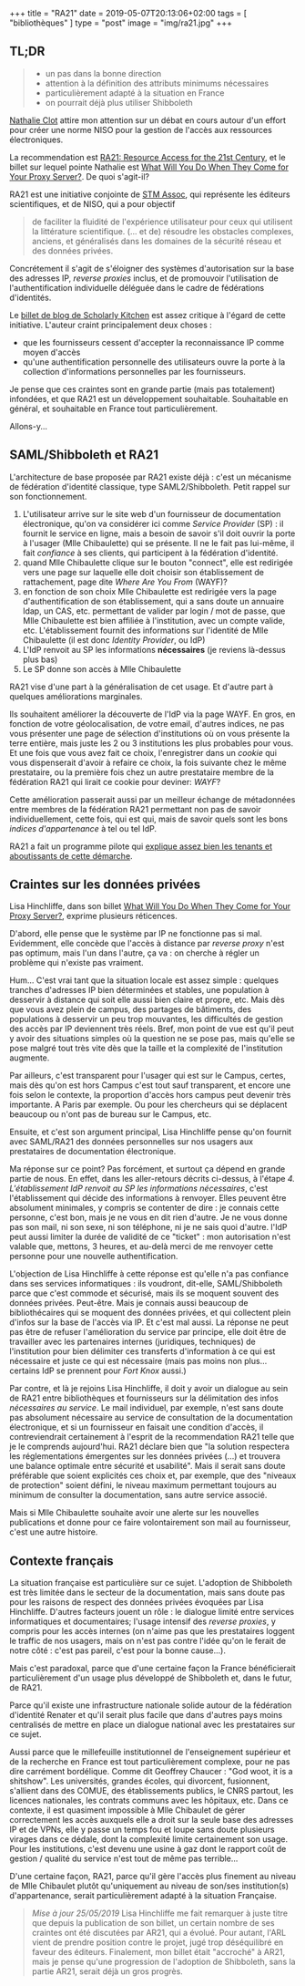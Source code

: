 +++
title = "RA21"
date = 2019-05-07T20:13:06+02:00
tags = [ "bibliothèques" ]
type = "post"
image = "img/ra21.jpg"
+++

## TL;DR

> - un pas dans la bonne direction
> - attention à la définition des attributs minimums nécessaires
> - particulièrement adapté à la situation en France
> - on pourrait déjà plus utiliser Shibboleth

[Nathalie Clot](https://twitter.com/NaCl2) attire mon attention sur un débat en cours autour d'un effort pour créer une norme NISO pour la gestion de l'accès aux ressources électroniques.

La recommendation est [RA21: Resource Access for the 21st Century](https://ra21.org/), et le billet sur lequel pointe Nathalie est [What Will You Do When They Come for Your Proxy Server?](https://scholarlykitchen.sspnet.org/2018/01/16/what-will-you-do-when-they-come-for-your-proxy-server-ra21/). De quoi s'agit-il?

RA21 est une initiative conjointe de [STM Assoc](https://www.stm-assoc.org/), qui représente les éditeurs scientifiques, et de NISO, qui a pour objectif

> de faciliter la fluidité de l'expérience utilisateur pour ceux qui utilisent la littérature scientifique. (... et de) résoudre les obstacles complexes, anciens, et généralisés dans les domaines de la sécurité réseau et des données privées.

Concrétement il s'agit de s'éloigner des systèmes d'autorisation sur la base des adresses IP, _reverse proxies_ inclus, et de promouvoir l'utilisation de l'authentification individuelle déléguée dans le cadre de fédérations d'identités.

Le [billet de blog de Scholarly Kitchen](https://scholarlykitchen.sspnet.org/2018/01/16/what-will-you-do-when-they-come-for-your-proxy-server-ra21/) est assez critique à l'égard de cette initiative. L'auteur craint principalement deux choses :

- que les fournisseurs cessent d'accepter la reconnaissance IP comme moyen d'accès
- qu'une authentification personnelle des utilisateurs ouvre la porte à la collection d'informations personnelles par les fournisseurs.

Je pense que ces craintes sont en grande partie (mais pas totalement) infondées, et que RA21 est un développement souhaitable. Souhaitable en général, et souhaitable en France tout particulièrement.

Allons-y...

## SAML/Shibboleth et RA21

L'architecture de base proposée par RA21 existe déjà : c'est un mécanisme de fédération d'identité classique, type SAML2/Shibboleth. Petit rappel sur son fonctionnement.

1. L'utilisateur arrive sur le site web d'un fournisseur de documentation électronique, qu'on va considérer ici comme _Service Provider_ (SP) : il fournit le service en ligne, mais a besoin de savoir s'il doit ouvrir la porte à l'usager (Mlle Chibaulette) qui se présente. Il ne le fait pas lui-même, il fait _confiance_ à ses clients, qui participent à la fédération d'identité.
2. quand Mlle Chibaulette clique sur le bouton "connect", elle est redirigée vers une page sur laquelle elle doit choisir son établissement de rattachement, page dite _Where Are You From_ (WAYF)?
3. en fonction de son choix Mlle Chibaulette est redirigée vers la page d'authentification de son établissement, qui a sans doute un annuaire ldap, un CAS, etc. permettant de valider par login / mot de passe, que Mlle Chibaulette est bien affiliée à l'institution, avec un compte valide, etc. L'établissement fournit des informations sur l'identité de Mlle Chibaulette (il est donc _Identity Provider_, ou IdP)
4. L'IdP renvoit au SP les informations **nécessaires** (je reviens là-dessus plus bas)
5. Le SP donne son accès à Mlle Chibaulette

RA21 vise d'une part à la généralisation de cet usage. Et d'autre part à quelques améliorations marginales.

Ils souhaitent améliorer la découverte de l'IdP via la page WAYF. En gros, en fonction de votre géolocalisation, de votre email, d'autres indices, ne pas vous présenter une page de sélection d'institutions où on vous présente la terre entière, mais juste les 2 ou 3 institutions les plus probables pour vous. Et une fois que vous avez fait ce choix, l'enregistrer dans un _cookie_ qui vous dispenserait d'avoir à refaire ce choix, la fois suivante chez le même prestataire, ou la première fois chez un autre prestataire membre de la fédération RA21 qui lirait ce cookie pour deviner: _WAYF_?

Cette amélioration passerait aussi par un meilleur échange de métadonnées entre membres de la fédération RA21 permettant non pas de savoir individuellement, cette fois, qui est qui, mais de savoir quels sont les bons _indices d'appartenance_ à tel ou tel IdP.

RA21 a fait un programme pilote qui [explique assez bien les tenants et aboutissants de cette démarche](http://ra21.org/index.php/pilot-programs/p3-wayf-pilot/).

## Craintes sur les données privées

Lisa Hinchliffe, dans son billet [What Will You Do When They Come for Your Proxy Server?](https://scholarlykitchen.sspnet.org/2018/01/16/what-will-you-do-when-they-come-for-your-proxy-server-ra21/), exprime plusieurs réticences.

D'abord, elle pense que le système par IP ne fonctionne pas si mal. Evidemment, elle concède que l'accès à distance par _reverse proxy_ n'est pas optimum, mais l'un dans l'autre, ça va : on cherche à régler un problème qui n'existe pas vraiment.

Hum... C'est vrai tant que la situation locale est assez simple : quelques tranches d'adresses IP bien déterminées et stables, une population à desservir à distance qui soit elle aussi bien claire et propre, etc. Mais dès que vous avez plein de campus, des partages de bâtiments, des populations à desservir un peu trop mouvantes, les difficultés de gestion des accès par IP deviennent très réels. Bref, mon point de vue est qu'il peut y avoir des situations simples où la question ne se pose pas, mais qu'elle se pose malgré tout très vite dès que la taille et la complexité de l'institution augmente.

Par ailleurs, c'est transparent pour l'usager qui est sur le Campus, certes, mais dès qu'on est hors Campus c'est tout sauf transparent, et encore une fois selon le contexte, la proportion d'accès hors campus peut devenir très importante. A Paris par exemple. Ou pour les chercheurs qui se déplacent beaucoup ou n'ont pas de bureau sur le Campus, etc.

Ensuite, et c'est son argument principal, Lisa Hinchliffe pense qu'on fournit avec SAML/RA21 des données personnelles sur nos usagers aux prestataires de documentation électronique.

Ma réponse sur ce point? Pas forcément, et surtout ça dépend en grande partie de nous. En effet, dans les aller-retours décrits ci-dessus, à l'étape _4. L'établissement IdP renvoit au SP les informations nécessaires_, c'est l'établissement qui décide des informations à renvoyer. Elles peuvent être absolument minimales, y compris se contenter de dire : je connais cette personne, c'est bon, mais je ne vous en dit rien d'autre. Je ne vous donne pas son mail, ni son sexe, ni son téléphone, ni je ne sais quoi d'autre. l'IdP peut aussi limiter la durée de validité de ce "ticket" : mon autorisation n'est valable que, mettons, 3 heures, et au-delà merci de me renvoyer cette personne pour une nouvelle authentification.

L'objection de Lisa Hinchliffe à cette réponse est qu'elle n'a pas confiance dans ses services informatiques : ils voudront, dit-elle, SAML/Shibboleth parce que c'est commode et sécurisé, mais ils se moquent souvent des données privées. Peut-être. Mais je connais aussi beaucoup de bibliothécaires qui se moquent des données privées, et qui collectent plein d'infos sur la base de l'accès via IP. Et c'est mal aussi. La réponse ne peut pas être de refuser l'amélioration du service par principe, elle doit être de travailler avec les partenaires internes (juridiques, techniques) de l'institution pour bien délimiter ces transferts d'information à ce qui est nécessaire et juste ce qui est nécessaire (mais pas moins non plus... certains IdP se prennent pour _Fort Knox_ aussi.)

Par contre, et là je rejoins Lisa Hinchliffe, il doit y avoir un dialogue au sein de RA21 entre bibliothèques et fournisseurs sur la délimitation des infos _nécessaires au service_. Le mail individuel, par exemple, n'est sans doute pas absolument nécessaire au service de consultation de la documentation électronique, et si un fournisseur en faisait une condition d'accès, il contreviendrait certainement à l'esprit de la recommendation RA21 telle que je le comprends aujourd'hui.
RA21 déclare bien que "la solution respectera les réglementations émergentes sur les données privées (...) et trouvera une balance optimale entre sécurité et usabilité". Mais il serait sans doute préférable que soient explicités ces choix et, par exemple, que des "niveaux de protection" soient défini, le niveau maximum permettant toujours au minimum de consulter la documentation, sans autre service associé.

Mais si Mlle Chibaulette souhaite avoir une alerte sur les nouvelles publications et donne pour ce faire volontairement son mail au fournisseur, c'est une autre histoire.

## Contexte français

La situation française est particulière sur ce sujet. L'adoption de Shibboleth est très limitée dans le secteur de la documentation, mais sans doute pas pour les raisons de respect des données privées évoquées par Lisa Hinchliffe. D'autres facteurs jouent un rôle : le dialogue limité entre services informatiques et documentaires; l'usage intensif des _reverse proxies_, y compris pour les accès internes (on n'aime pas que les prestataires loggent le traffic de nos usagers, mais on n'est pas contre l'idée qu'on le ferait de notre côté : c'est pas pareil, c'est pour la bonne cause...).

Mais c'est paradoxal, parce que d'une certaine façon la France bénéficierait particulièrement d'un usage plus développé de Shibboleth et, dans le futur, de RA21.

Parce qu'il existe une infrastructure nationale solide autour de la fédération d'identité Renater et qu'il serait plus facile que dans d'autres pays moins centralisés de mettre en place un dialogue national avec les prestataires sur ce sujet.

Aussi parce que le millefeuille institutionnel de l'enseignement supérieur et de la recherche en France est tout particulièrement complexe, pour ne pas dire carrément bordélique. Comme dit Geoffrey Chaucer : "God woot, it is a shitshow". Les universités, grandes écoles, qui divorcent, fusionnent, s'allient dans des COMUE, des établissements publics, le CNRS partout, les licences nationales, les contrats communs avec les hôpitaux, etc. Dans ce contexte, il est quasiment impossible à Mlle Chibaulet de gérer correctement les accès auxquels elle a droit sur la seule base des adresses IP et de VPNs, elle y passe un temps fou et loupe sans doute plusieurs virages dans ce dédale, dont la complexité limite certainement son usage. Pour les institutions, c'est devenu une usine à gaz dont le rapport coût de gestion / qualité du service n'est tout de même pas terrible...

D'une certaine façon, RA21, parce qu'il gère l'accès plus finement au niveau de Mlle Chibaulet plutôt qu'uniquement au niveau de son/ses institution(s) d'appartenance, serait particulièrement adapté à la situation Française.

> _Mise à jour 25/05/2019_
> Lisa Hinchliffe me fait remarquer à juste titre que depuis la publication de son billet, un certain nombre de ses craintes ont été discutées par AR21, qui a évolué.
> Pour autant, l'ARL vient de prendre position contre le projet, jugé trop déséquilibré en faveur des éditeurs.
> Finalement, mon billet était "accroché" à AR21, mais je pense qu'une progression de l'adoption de Shibboleth, sans la partie AR21, serait déjà un gros progrès.